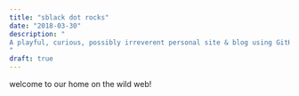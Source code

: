 ```yaml
---
title: "sblack dot rocks"
date: "2018-03-30"
description: "
A playful, curious, possibly irreverent personal site & blog using GitHub Pages
"
draft: true
---
```


welcome to our home on the wild web!